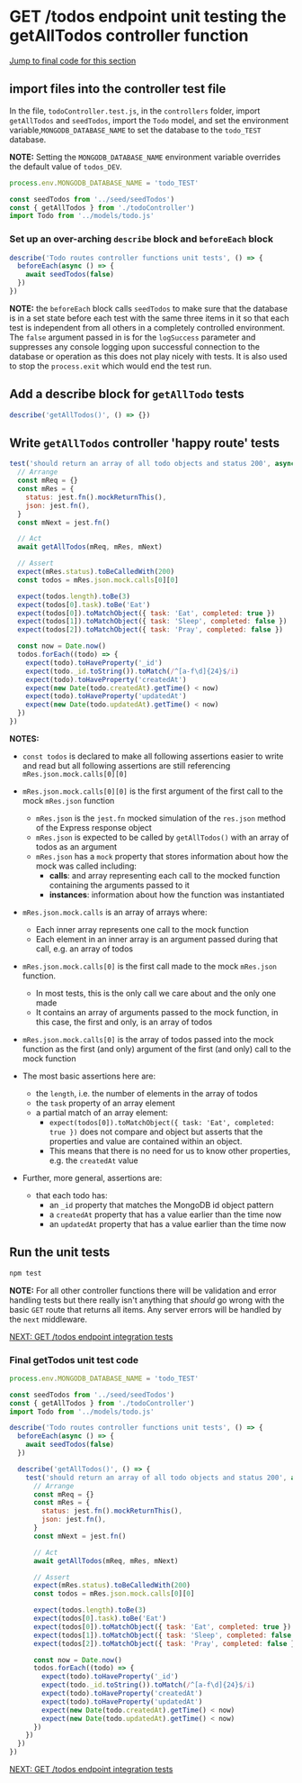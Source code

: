 # GET /todos endpoint unit testing the getAllTodos controller function

[Jump to final code for this section](#final-gettodos-unit-test-code)

## import files into the controller test file

In the file, `todoController.test.js`, in the `controllers` folder, import `getAllTodos` and `seedTodos`, import the `Todo` model, and set the environment variable,`MONGODB_DATABASE_NAME` to set the database to the `todo_TEST` database.

**NOTE:** Setting the `MONGODB_DATABASE_NAME` environment variable overrides the default value of `todos_DEV`.

```javascript
process.env.MONGODB_DATABASE_NAME = 'todo_TEST'

const seedTodos from '../seed/seedTodos')
const { getAllTodos } from './todoController')
import Todo from '../models/todo.js'
```

### Set up an over-arching `describe` block and `beforeEach` block

```javascript
describe('Todo routes controller functions unit tests', () => {
  beforeEach(async () => {
    await seedTodos(false)
  })
})
```

**NOTE:** the `beforeEach` block calls `seedTodos` to make sure that the database is in a set state before each test with the same three items in it so that each test is independent from all others in a completely controlled environment. The `false` argument passed in is for the `logSuccess` parameter and suppresses any console logging upon successful connection to the database or operation as this does not play nicely with tests. It is also used to stop the `process.exit` which would end the test run.

## Add a describe block for `getAllTodo` tests

```javascript
describe('getAllTodos()', () => {})
```

## Write `getAllTodos` controller 'happy route' tests

```javascript
test('should return an array of all todo objects and status 200', async () => {
  // Arrange
  const mReq = {}
  const mRes = {
    status: jest.fn().mockReturnThis(),
    json: jest.fn(),
  }
  const mNext = jest.fn()

  // Act
  await getAllTodos(mReq, mRes, mNext)

  // Assert
  expect(mRes.status).toBeCalledWith(200)
  const todos = mRes.json.mock.calls[0][0]

  expect(todos.length).toBe(3)
  expect(todos[0].task).toBe('Eat')
  expect(todos[0]).toMatchObject({ task: 'Eat', completed: true })
  expect(todos[1]).toMatchObject({ task: 'Sleep', completed: false })
  expect(todos[2]).toMatchObject({ task: 'Pray', completed: false })

  const now = Date.now()
  todos.forEach((todo) => {
    expect(todo).toHaveProperty('_id')
    expect(todo._id.toString()).toMatch(/^[a-f\d]{24}$/i)
    expect(todo).toHaveProperty('createdAt')
    expect(new Date(todo.createdAt).getTime() < now)
    expect(todo).toHaveProperty('updatedAt')
    expect(new Date(todo.updatedAt).getTime() < now)
  })
})
```

**NOTES:**

- `const todos` is declared to make all following assertions easier to write and read but all following assertions are still referencing `mRes.json.mock.calls[0][0]`
- `mRes.json.mock.calls[0][0]` is the first argument of the first call to the mock `mRes.json` function
  - `mRes.json` is the `jest.fn` mocked simulation of the `res.json` method of the Express response object
  - `mRes.json` is expected to be called by `getAllTodos()` with an array of todos as an argument
  - `mRes.json` has a `mock` property that stores information about how the mock was called including:
    - **calls**: and array representing each call to the mocked function containing the arguments passed to it
    - **instances**: information about how the function was instantiated
- `mRes.json.mock.calls` is an array of arrays where:
  - Each inner array represents one call to the mock function
  - Each element in an inner array is an argument passed during that call, e.g. an array of todos
- `mRes.json.mock.calls[0]` is the first call made to the mock `mRes.json` function.
  - In most tests, this is the only call we care about and the only one made
  - It contains an array of arguments passed to the mock function, in this case, the first and only, is an array of todos
- `mRes.json.mock.calls[0]` is the array of todos passed into the mock function as the first (and only) argument of the first (and only) call to the mock function

- The most basic assertions here are:
  - the `length`, i.e. the number of elements in the array of todos
  - the `task` property of an array element
  - a partial match of an array element:
    - `expect(todos[0]).toMatchObject({ task: 'Eat', completed: true })` does not compare and object but asserts that the properties and value are contained within an object.
    - This means that there is no need for us to know other properties, e.g. the `createdAt` value
- Further, more general, assertions are:
  - that each todo has:
    - an `_id` property that matches the MongoDB id object pattern
    - a `createdAt` property that has a value earlier than the time now
    - an `updatedAt` property that has a value earlier than the time now

## Run the unit tests

```bash
npm test
```

**NOTE:** For all other controller functions there will be validation and error handling tests but there really isn't anything that _should_ go wrong with the basic `GET` route that returns all items. Any server errors will be handled by the `next` middleware.

[NEXT: GET /todos endpoint integration tests](2d_getTodos_integrationTests.md)

### Final getTodos unit test code

```javascript
process.env.MONGODB_DATABASE_NAME = 'todo_TEST'

const seedTodos from '../seed/seedTodos')
const { getAllTodos } from './todoController')
import Todo from '../models/todo.js'

describe('Todo routes controller functions unit tests', () => {
  beforeEach(async () => {
    await seedTodos(false)
  })

  describe('getAllTodos()', () => {
    test('should return an array of all todo objects and status 200', async () => {
      // Arrange
      const mReq = {}
      const mRes = {
        status: jest.fn().mockReturnThis(),
        json: jest.fn(),
      }
      const mNext = jest.fn()

      // Act
      await getAllTodos(mReq, mRes, mNext)

      // Assert
      expect(mRes.status).toBeCalledWith(200)
      const todos = mRes.json.mock.calls[0][0]

      expect(todos.length).toBe(3)
      expect(todos[0].task).toBe('Eat')
      expect(todos[0]).toMatchObject({ task: 'Eat', completed: true })
      expect(todos[1]).toMatchObject({ task: 'Sleep', completed: false })
      expect(todos[2]).toMatchObject({ task: 'Pray', completed: false })

      const now = Date.now()
      todos.forEach((todo) => {
        expect(todo).toHaveProperty('_id')
        expect(todo._id.toString()).toMatch(/^[a-f\d]{24}$/i)
        expect(todo).toHaveProperty('createdAt')
        expect(todo).toHaveProperty('updatedAt')
        expect(new Date(todo.createdAt).getTime() < now)
        expect(new Date(todo.updatedAt).getTime() < now)
      })
    })
  })
})
```

[NEXT: GET /todos endpoint integration tests](2d_getTodos_integrationTests.md)
